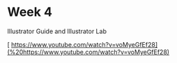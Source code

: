 # Week 4

Illustrator Guide and Illustrator Lab

[ https://www.youtube.com/watch?v=voMyeGfEf28](%20https://www.youtube.com/watch?v=voMyeGfEf28)

